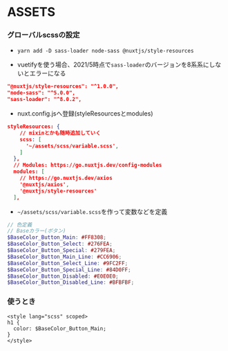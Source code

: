 # ASSETS
### グローバルscssの設定

- `yarn add -D sass-loader node-sass @nuxtjs/style-resources`

- vuetifyを使う場合、2021/5時点で`sass-loader`のバージョンを8系系にしないとエラーになる

```json
"@nuxtjs/style-resources": "^1.0.0",
"node-sass": "^5.0.0",
"sass-loader": "^8.0.2",
```

- nuxt.config.jsへ登録(styleResourcesとmodules)

```json
styleResources: {
    // mixinとかも随時追加していく
    scss: [
      '~/assets/scss/variable.scss',
    ]
  },
  // Modules: https://go.nuxtjs.dev/config-modules
  modules: [
    // https://go.nuxtjs.dev/axios
    '@nuxtjs/axios',
    '@nuxtjs/style-resources'
  ],
```

- `~/assets/scss/variable.scss`を作って変数などを定義

```scss
// 色定義
// Baseカラー(ボタン)
$BaseColor_Button_Main: #FF8308;
$BaseColor_Button_Select: #276FEA;
$BaseColor_Button_Special: #279FEA;
$BaseColor_Button_Main_Line: #CC6906;
$BaseColor_Button_Select_Line: #9FC2FF;
$BaseColor_Button_Special_Line: #84D0FF;
$BaseColor_Button_Disabled: #E0E0E0;
$BaseColor_Button_Disabled_Line: #BFBFBF;
```

### 使うとき

```vue
<style lang="scss" scoped>
h1 {
  color: $BaseColor_Button_Main;
}
</style>
```

